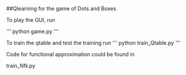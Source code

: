 ##Qlearning for the game of Dots and Boxes

To play the GUI, run

'''
python game.py
'''

To train the qtable and test the training run 
''' 
python train_Qtable.py
'''

Code for functional approximation could be found in 

train_NN.py


